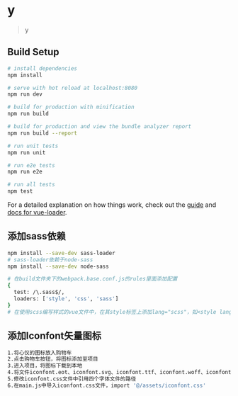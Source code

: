 # y

> y

## Build Setup

``` bash
# install dependencies
npm install

# serve with hot reload at localhost:8080
npm run dev

# build for production with minification
npm run build

# build for production and view the bundle analyzer report
npm run build --report

# run unit tests
npm run unit

# run e2e tests
npm run e2e

# run all tests
npm test
```

For a detailed explanation on how things work, check out the [guide](http://vuejs-templates.github.io/webpack/) and [docs for vue-loader](http://vuejs.github.io/vue-loader).

## 添加sass依赖
``` bash
npm install --save-dev sass-loader
# sass-loader依赖于node-sass
npm install --save-dev node-sass

# 在build文件夹下的webpack.base.conf.js的rules里面添加配置
{
  test: /\.sass$/,
  loaders: ['style', 'css', 'sass']
}
# 在使用scss编写样式的vue文件中，在其style标签上添加lang="scss"，如<style lang="scss">
```
## 添加Iconfont矢量图标
``` bash
1.将心仪的图标放入购物车
2.点击购物车按钮，将图标添加至项目
3.进入项目，将图标下载到本地
4.将文件iconfont.eot、iconfont.svg、iconfont.ttf、iconfont.woff、iconfont.css拷到vue项目的assets文件夹中
5.修改iconfont.css文件中引用四个字体文件的路径
6.在main.js中导入iconfont.css文件，import '@/assets/iconfont.css'
```
